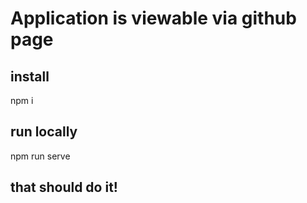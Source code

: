 # Application is viewable via github page

## install
npm i

## run locally
npm run serve

## that should do it!


